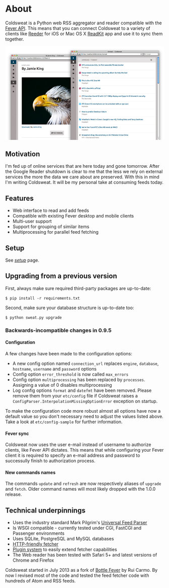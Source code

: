 # About

Coldsweat is a Python web RSS aggregator and reader compatible with the [Fever API][f]. This means that you can connect Coldsweat to a variety of clients like [Reeder][r] for iOS or Mac OS X [ReadKit][rk] app and use it to sync them together.

![Screenshot](screenshots/coldsweat-0.9.5.jpg)

## Motivation

I'm fed up of online services that are here today and gone tomorrow. After the Google Reader shutdown is clear to me that the less we rely on external services the more the data we care about are preserved. With this in mind I'm writing Coldsweat. It will be my personal take at consuming feeds today.

## Features

* Web interface to read and add feeds
* Compatible with existing Fever desktop and mobile clients
* Multi-user support
* Support for grouping of similar items
* Multiprocessing for parallel feed fetching

## Setup

See _[setup]_ page.

## Upgrading from a previous version

First, always make sure required third-party packages are up-to-date:

    $ pip install -r requirements.txt

Second, make sure your database structure is up-to-date too: 

    $ python sweat.py upgrade

### Backwards-incompatible changes in 0.9.5

#### Configuration

A few changes have been made to the configuration options:

* A new config option named `connection_url` replaces `engine`, `database`, `hostname`, `username` and `password` options
* Config option `error_threshold` is now called `max_errors`
* Config option `multiprocessing` has been replaced by `processes`. Assigning a value of 0 disables multiprocessing
* Log config options `format` and `datefmt` have been removed. Please remove them from your `etc/config` file if Coldsweat raises a `ConfigParser.InterpolationMissingOptionError` exception on startup.

To make the configuration code more robust almost all options have now a default value so you don't necessary need to adjust the values listed above. Take a look at `etc/config-sample` for further information.

#### Fever sync

Coldsweat now uses the user e-mail instead of username to authorize clients, like Fever API dictates. This means that while configuring your Fever client it is required to specify an e-mail address and password to successully finish to authorization process.

#### New commands names

The commands `update` and `refresh` are now respectively aliases of `upgrade` and `fetch`. Older command names will most likely dropped with the 1.0.0 release.

## Technical underpinnings

* Uses the industry standard Mark Pilgrim's [Universal Feed Parser][fp]
* Is WSGI compatible - currently tested under CGI, FastCGI and Passenger environments
* Uses SQLite, PostgreSQL and MySQL databases
* [HTTP-friendly fetcher][ff]
* [Plugin system][plugin] to easily extend fetcher capabilities
* The Web reader has been tested with Safari 5+ and latest versions of Chrome and Firefox

Coldsweat started in July 2013 as a fork of [Bottle Fever][b] by Rui Carmo. By now I revised most of the code and tested the feed fetcher code with hundreds of Atom and RSS feeds.



[fp]: https://pypi.python.org/pypi/feedparser/
[f]: http://www.feedafever.com/
[s]: https://github.com/passiomatic/coldsweat
[b]: https://github.com/rcarmo/bottle-fever
[rk]: http://readkitapp.com/
[r]: http://reederapp.com/
[ff]: https://github.com/passiomatic/coldsweat/wiki/Fetcher-features
[setup]: https://github.com/passiomatic/coldsweat/wiki/Setup
[i37]: https://github.com/passiomatic/coldsweat/issues/37
[i3]: https://github.com/passiomatic/coldsweat/issues/3
[plugin]: https://github.com/passiomatic/coldsweat/wiki/Fetcher-Plugin-Interface
